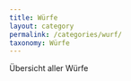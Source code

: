 ```yaml
---
title: Würfe
layout: category
permalink: /categories/wurf/
taxonomy: Würfe
---
```


Übersicht aller Würfe
